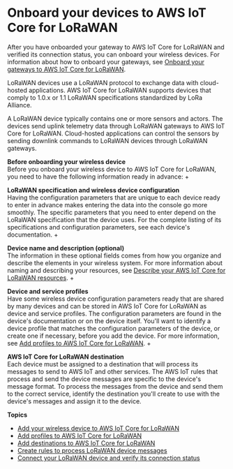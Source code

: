 # Onboard your devices to AWS IoT Core for LoRaWAN<a name="connect-iot-lorawan-onboard-end-devices"></a>

After you have onboarded your gateway to AWS IoT Core for LoRaWAN and verified its connection status, you can onboard your wireless devices\. For information about how to onboard your gateways, see [Onboard your gateways to AWS IoT Core for LoRaWAN](connect-iot-lorawan-onboard-gateways.md)\.

LoRaWAN devices use a LoRaWAN protocol to exchange data with cloud\-hosted applications\. AWS IoT Core for LoRaWAN supports devices that comply to 1\.0\.x or 1\.1 LoRaWAN specifications standardized by LoRa Alliance\.

A LoRaWAN device typically contains one or more sensors and actors\. The devices send uplink telemetry data through LoRaWAN gateways to AWS IoT Core for LoRaWAN\. Cloud\-hosted applications can control the sensors by sending downlink commands to LoRaWAN devices through LoRaWAN gateways\.

**Before onboarding your wireless device**  
Before you onboard your wireless device to AWS IoT Core for LoRaWAN, you need to have the following information ready in advance:
+ 

**LoRaWAN specification and wireless device configuration**  
Having the configuration parameters that are unique to each device ready to enter in advance makes entering the data into the console go more smoothly\. The specific parameters that you need to enter depend on the LoRaWAN specification that the device uses\. For the complete listing of its specifications and configuration parameters, see each device's documentation\.
+ 

**Device name and description \(optional\)**  
The information in these optional fields comes from how you organize and describe the elements in your wireless system\. For more information about naming and describing your resources, see [Describe your AWS IoT Core for LoRaWAN resources](connect-iot-lorawan-describe-resource.md)\.
+ 

**Device and service profiles**  
Have some wireless device configuration parameters ready that are shared by many devices and can be stored in AWS IoT Core for LoRaWAN as device and service profiles\. The configuration parameters are found in the device's documentation or on the device itself\. You'll want to identify a device profile that matches the configuration parameters of the device, or create one if necessary, before you add the device\. For more information, see [Add profiles to AWS IoT Core for LoRaWAN](connect-iot-lorawan-define-profiles.md)\.
+ 

**AWS IoT Core for LoRaWAN destination**  
Each device must be assigned to a destination that will process its messages to send to AWS IoT and other services\. The AWS IoT rules that process and send the device messages are specific to the device's message format\. To process the messages from the device and send them to the correct service, identify the destination you'll create to use with the device's messages and assign it to the device\.

**Topics**
+ [Add your wireless device to AWS IoT Core for LoRaWAN](connect-iot-lorawan-end-devices-add.md)
+ [Add profiles to AWS IoT Core for LoRaWAN](connect-iot-lorawan-define-profiles.md)
+ [Add destinations to AWS IoT Core for LoRaWAN](connect-iot-lorawan-create-destinations.md)
+ [Create rules to process LoRaWAN device messages](connect-iot-lorawan-destination-rules.md)
+ [Connect your LoRaWAN device and verify its connection status](connect-iot-lorawan-device-connection-status.md)